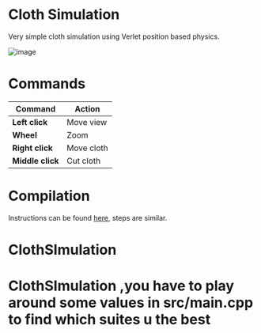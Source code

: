 # Cloth Simulation

Very simple cloth simulation using Verlet position based physics.

![image](https://github.com/johnBuffer/ClothSimulation/blob/main/images/image_1.png)

# Commands

|Command|Action|
|---|---|
|**Left click**|Move view|
|**Wheel**|Zoom|
|**Right click**|Move cloth|
|**Middle click**|Cut cloth|

# Compilation

Instructions can be found [here](https://github.com/johnBuffer/AntSimulator#compilation), steps are similar.
# ClothSImulation
# ClothSImulation ,you have to play around some values in src/main.cpp to find which suites u the best
